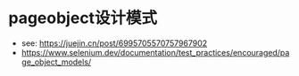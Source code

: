 pageobject设计模式
===
- see: https://juejin.cn/post/6995705570757967902
- https://www.selenium.dev/documentation/test_practices/encouraged/page_object_models/